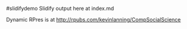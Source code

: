 #slidifydemo 
Slidify output here at index.md

Dynamic RPres is at http://rpubs.com/kevinlanning/CompSocialScience
